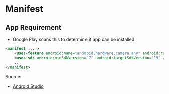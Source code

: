 # Manifest

## App Requirement
* Google Play scans this to determine if app can be installed
```xml
<manifest ... >
    <uses-feature android:name="android.hardware.camera.any" android:required="true" />
    <uses-sdk android:minSdkVersion="7" android:targetSdkVersion="19" />
    ...
</manifest>
```

Source:
* [Android Studio](http://developer.android.com/guide/components/fundamentals.html)
